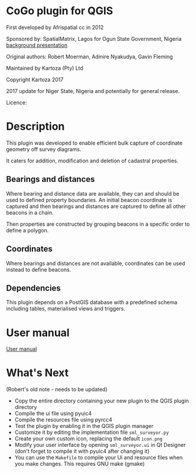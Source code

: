 # CoGo plugin for QGIS

First developed by Afrispatial cc in 2012

Sponsored by: SpatialMatrix, Lagos for Ogun State Government, Nigeria [background presentation](https://drive.google.com/file/d/0B2pxNIZQUjL1TW5wR00zVC1aUjA/view?usp=sharing)

Original authors: Robert Moerman, Admire Nyakudya, Gavin Fleming

Maintained by Kartoza (Pty) Ltd 

Copyright Kartoza 2017

2017 update for Niger State, Nigeria and potentially for general release. 

Licence:

# Description

This plugin was developed to enable efficient bulk capture of coordinate geometry off survey diagrams. 

It caters for addition, modification and deletion of cadastral properties.

## Bearings and distances

Where bearing and distance data are available, they can and should be used to defined property boundaries. An initial beacon coordinate is captured and then bearings and distances are captured to define all other beacons in a chain. 

Then properties are constructed by grouping beacons in a specific order to define a polygon. 

## Coordinates

Where bearings and distances are not available, coordinates can be used instead to define beacons. 

## Dependencies

This plugin depends on a PostGIS database with a predefined schema including tables, materialised views and triggers. 

# User manual

[User manual](http://goo.gl/CY9TYn)


# What's Next 
(Robert's old note - needs to be updated)

- Copy the entire directory containing your new plugin to the QGIS plugin directory
- Compile the ui file using pyuic4
- Compile the resources file using pyrcc4
- Test the plugin by enabling it in the QGIS plugin manager
- Customize it by editing the implementation file `sml_surveyor.py`
- Create your own custom icon, replacing the default `icon.png`
- Modify your user interface by opening `sml_surveyor.ui` in Qt Designer (don't forget to compile it with pyuic4 after changing it)
- You can use the `Makefile` to compile your Ui and resource files when you make changes. This requires GNU make (gmake)



